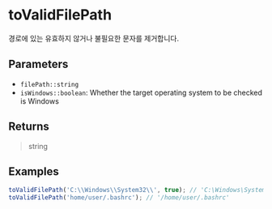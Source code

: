 # toValidFilePath <Lang js />

<NodeRequired ko />

경로에 있는 유효하지 않거나 불필요한 문자를 제거합니다.

## Parameters

- `filePath::string`
- `isWindows::boolean`: Whether the target operating system to be checked is Windows

## Returns

> string

## Examples

```javascript
toValidFilePath('C:\\Windows\\System32\\', true); // 'C:\Windows\System32'
toValidFilePath('home/user/.bashrc'); // '/home/user/.bashrc'
```
